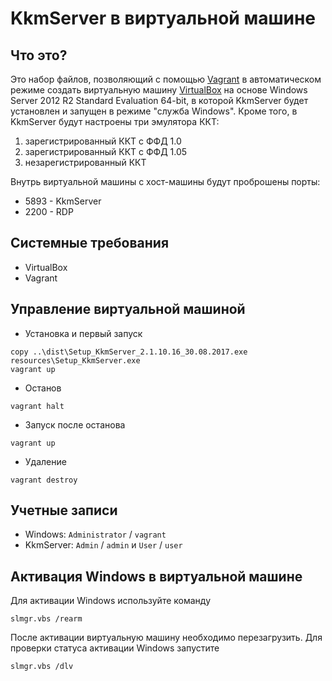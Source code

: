 # KkmServer в виртуальной машине

## Что это?

Это набор файлов, позволяющий с помощью [Vagrant](https://www.vagrantup.com/) в автоматическом режиме создать виртуальную машину
[VirtualBox](https://www.virtualbox.org/) на основе Windows Server 2012 R2 Standard Evaluation 64-bit, в которой
KkmServer будет установлен и запущен в режиме "служба Windows". Кроме того, в KkmServer будут настроены три эмулятора ККТ:

1. зарегистрированный ККТ с ФФД 1.0
1. зарегистрированный ККТ с ФФД 1.05
1. незарегистрированный ККТ

Внутрь виртуальной машины с хост-машины будут проброшены порты:

* 5893 - KkmServer
* 2200 - RDP

## Системные требования

* VirtualBox
* Vagrant

## Управление виртуальной машиной

* Установка и первый запуск

```
copy ..\dist\Setup_KkmServer_2.1.10.16_30.08.2017.exe resources\Setup_KkmServer.exe
vagrant up
```

* Останов

```
vagrant halt
```

* Запуск после останова

```
vagrant up
```

* Удаление

```
vagrant destroy
```

## Учетные записи

* Windows: `Administrator` / `vagrant`
* KkmServer: `Admin` / `admin` и `User` / `user`

## Активация Windows в виртуальной машине

Для активации Windows используйте команду

```
slmgr.vbs /rearm
```

После активации виртуальную машину необходимо перезагрузить. Для проверки статуса активации Windows запустите

```
slmgr.vbs /dlv
```
